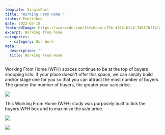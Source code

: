 ```yaml
---
template: SinglePost
title: "Working From Home "
status: Published
date: 2022-05-18
featuredImage: https://ucarecdn.com/1b5c6cba-cf9b-4f66-b5a2-7d517bff2fa2/-/preview/
excerpt: Working from home
categories:
  - category: Our Work
meta:
  description: ""
  title: Working From Home
---
```

Working From Home (WFH) spaces continue to be at the top of buyers shopping lists.  If your place doesn't offer this space, we can simply build and/or stage one for you so that you can attract the most number of buyers.  The greater the number of buyers, the greater your sale price.



![](https://ucarecdn.com/5c3d5e39-c180-4d6e-9f95-75ec7c78e76a/)

This Working From Home (WFH) study was purposely built to tick the buyers WFH box and to maximise the sale price.

![](https://ucarecdn.com/34c353cb-4fed-4be9-a3e0-7182a25e150a/)





![](https://ucarecdn.com/49b4480b-f540-4914-827c-a5022b4e5787/)